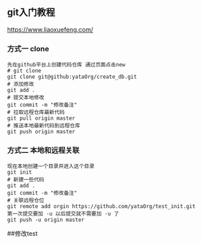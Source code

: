## git入门教程
https://www.liaoxuefeng.com/
### 方式一 clone
```
先在github平台上创建代码仓库 通过页面点击new
# git clone
git clone git@github:yataOrg/create_db.git
# 添加修改
git add .
# 提交本地修改
git commit -m "修改备注"
# 拉取远程仓库最新代码
git pull origin master
# 推送本地最新代码到远程仓库
git push origin master
```


### 方式二 本地和远程关联
```
现在本地创建一个目录并进入这个目录
git init
# 新建一些代码
git add .
git commit -m "修改备注"
# 关联远程仓位
git remote add orgin https://github.com/yataOrg/test_init.git
第一次提交要加 -u 以后提交就不需要加 -u 了
git push -u origin master
```

##修改test
